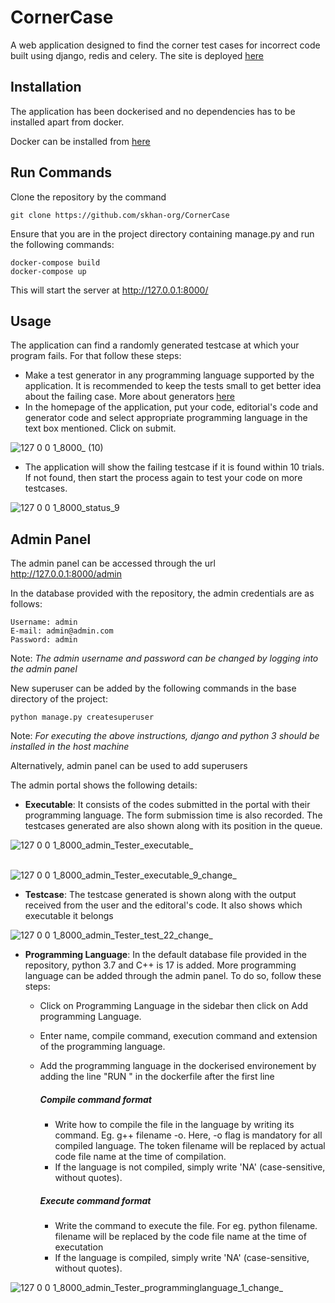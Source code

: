 # CornerCase

A web application designed to find the corner test cases for incorrect code built using django, redis and celery. The site is deployed [<ins> here </ins>](https://cornercase.herokuapp.com/)


## Installation

The application has been dockerised and no dependencies has to be installed apart from docker.

Docker can be installed from [<ins> here </ins>](https://docs.docker.com/desktop/)


## Run Commands

Clone the repository by the command 
```
git clone https://github.com/skhan-org/CornerCase
```

Ensure that you are in the project directory containing manage.py and run the following commands:
```
docker-compose build
docker-compose up
```

This will start the server at [<ins>http://127.0.0.1:8000/</ins>](http://127.0.0.1:8000/)


## Usage

The application can find a randomly generated testcase at which your program fails. For that follow these steps:

* Make a test generator in any programming language supported by the application. It is recommended to keep the tests small to get better idea about the failing case. More about generators [<ins> here </ins>](https://www.geeksforgeeks.org/test-case-generation-set-1-random-numbers-arrays-and-matrices/)
* In the homepage of the application, put your code,  editorial's code and generator code and select appropriate programming language in the text box mentioned. Click on submit.

![127 0 0 1_8000_ (10)](https://user-images.githubusercontent.com/79746977/174814530-eb8c06a5-fa02-4c27-bf54-db93fba71e56.png)


* The application will show the failing testcase if it is found within 10 trials. If not found, then start the process again to test your code on more testcases.

![127 0 0 1_8000_status_9](https://user-images.githubusercontent.com/79746977/174815030-c5b30b84-28ff-4f0c-95f4-d78617ab3b7f.png)


## Admin Panel

The admin panel can be accessed through the url [<ins>http://127.0.0.1:8000/admin</ins>](http://127.0.0.1:8000/admin)

In the database provided with the repository, the admin credentials are as follows:
```
Username: admin
E-mail: admin@admin.com
Password: admin
```
Note: *The admin username and password can be changed by logging into the admin panel*

New superuser can be added by the following commands in the base directory of the project:

```
python manage.py createsuperuser
```

Note: *For executing the above instructions, django and python 3 should be installed in the host machine*

Alternatively, admin panel can be used to add superusers

The admin portal shows the following details:

* **Executable**: It consists of the codes submitted in the portal with their programming language. The form submission time is also recorded. The testcases generated are also shown along with its position in the queue.

![127 0 0 1_8000_admin_Tester_executable_](https://user-images.githubusercontent.com/79746977/174819174-93b07fe7-ff80-4428-bc6d-0f3df3e31e14.png)
<br/>
<br/>

![127 0 0 1_8000_admin_Tester_executable_9_change_](https://user-images.githubusercontent.com/79746977/174819360-1fe43b70-2479-4ba9-a683-5646691569c0.png)

* **Testcase**: The testcase generated is shown along with the output received from the user and the editoral's code. It also shows which executable it belongs

![127 0 0 1_8000_admin_Tester_test_22_change_](https://user-images.githubusercontent.com/79746977/174819904-75ad1640-731d-4fb8-a27f-cbfa57726d4a.png)


* **Programming Language**: In the default database file provided in the repository, python 3.7 and C++ is 17 is added. More programming language can be added through the admin panel. To do so, follow these steps:

  * Click on Programming Language in the sidebar then click on Add programming Language.
  * Enter name, compile command, execution command and extension of the programming language.
  * Add the programming language in the dockerised environement by adding the line "RUN <command to install the compiler in alpine>" in the dockerfile after the first line
    ##### Compile command format
      * Write how to compile the file in the language by writing its command. Eg. g++ filename -o. Here, -o flag is mandatory for all compiled language. The token filename will be replaced by actual code file name at the time of compilation.
      * If the language is not compiled, simply write 'NA' (case-sensitive, without quotes).
   
    ##### Execute command format
      * Write the command to execute the file. For eg. python filename. filename will be replaced by the code file name at the time of executation
      * If the language is compiled, simply write 'NA' (case-sensitive, without quotes).

![127 0 0 1_8000_admin_Tester_programminglanguage_1_change_](https://user-images.githubusercontent.com/79746977/174822783-3bf2be87-924b-4f62-a589-900063c42293.png)
